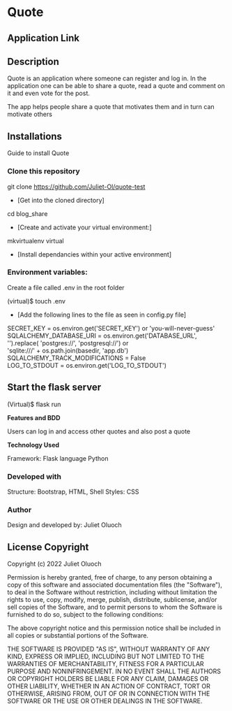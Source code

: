 # Quote

## Application Link



## Description

Quote is an application where someone can register and log in. In the application one can be able to share a quote, read a quote and comment on it and even vote for the post. 

The app helps people share a quote that motivates them and in turn can motivate others

## Installations

Guide to install Quote
 
### Clone this repository

 git clone https://github.com/Juliet-Ol/quote-test

 - [Get into the cloned directory]

 cd blog_share

 - [Create and activate your virtual environment:]

 mkvirtualenv virtual

 - [Install dependancies within your active environment]

 ### Environment variables:

 Create a file called .env in the root folder

 (virtual)$ touch .env

 - [Add the following lines to the file as seen in config.py file]

SECRET_KEY = os.environ.get('SECRET_KEY') or 'you-will-never-guess'
SQLALCHEMY_DATABASE_URI = os.environ.get('DATABASE_URL', '').replace(
    'postgres://', 'postgresql://') or\
    'sqlite:///' + os.path.join(basedir, 'app.db')
SQLALCHEMY_TRACK_MODIFICATIONS = False  
LOG_TO_STDOUT = os.environ.get('LOG_TO_STDOUT')

## Start the flask server

(Virtual)$ flask run

**Features and BDD**

Users can log in and access other quotes and also post a quote

**Technology Used**

Framework: Flask language Python

### Developed with

Structure: Bootstrap, HTML, Shell
Styles: CSS


### Author

Design and developed by: Juliet Oluoch


## License Copyright

Copyright (c) 2022 Juliet Oluoch

Permission is hereby granted, free of charge, to any person obtaining a copy of this software and associated documentation files (the "Software"), to deal in the Software without restriction, including without limitation the rights to use, copy, modify, merge, publish, distribute, sublicense, and/or sell copies of the Software, and to permit persons to whom the Software is furnished to do so, subject to the following conditions:

The above copyright notice and this permission notice shall be included in all copies or substantial portions of the Software.

THE SOFTWARE IS PROVIDED "AS IS", WITHOUT WARRANTY OF ANY KIND, EXPRESS OR IMPLIED, INCLUDING BUT NOT LIMITED TO THE WARRANTIES OF MERCHANTABILITY, FITNESS FOR A PARTICULAR PURPOSE AND NONINFRINGEMENT. IN NO EVENT SHALL THE AUTHORS OR COPYRIGHT HOLDERS BE LIABLE FOR ANY CLAIM, DAMAGES OR OTHER LIABILITY, WHETHER IN AN ACTION OF CONTRACT, TORT OR OTHERWISE, ARISING FROM, OUT OF OR IN CONNECTION WITH THE SOFTWARE OR THE USE OR OTHER DEALINGS IN THE SOFTWARE.